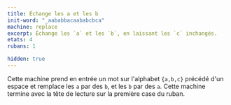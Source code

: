 ```yaml
---
title: Échange les a et les b
init-word: "_aababbacaababcbca"
machine: replace
excerpt: Échange les `a` et les `b`, en laissant les `c` inchangés.
etats: 4
rubans: 1

hidden: true
---
```

Cette machine prend en entrée un mot sur l'alphabet `{a,b,c}` précédé d'un espace et remplace les `a` par des `b`, et les `b` par des `a`. Cette machine termine avec la tête de lecture sur la première case du ruban.
